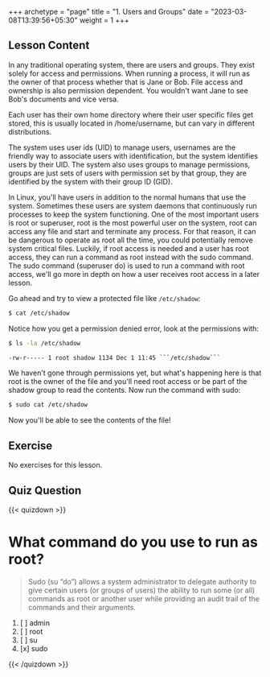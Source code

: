 +++
archetype = "page"
title = "1. Users and Groups"
date = "2023-03-08T13:39:56+05:30"
weight = 1
+++

## Lesson Content

In any traditional operating system, there are users and groups. They exist solely for access and permissions. When running a process, it will run as the owner of that process whether that is Jane or Bob. File access and ownership is also permission dependent. You wouldn't want Jane to see Bob's documents and vice versa. 

Each user has their own home directory where their user specific files get stored, this is usually located in /home/username, but can vary in different distributions. 

The system uses user ids (UID) to manage users, usernames are the friendly way to associate users with identification, but the system identifies users by their UID. The system also uses groups to manage permissions, groups are just sets of users with permission set by that group, they are identified by the system with their group ID (GID).

In Linux, you'll have users in addition to the normal humans that use the system. Sometimes these users are system daemons that continuously run processes to keep the system functioning. One of the most important users is root or superuser, root is the most powerful user on the system, root can access any file and start and terminate any process. For that reason, it can be dangerous to operate as root all the time, you could potentially remove system critical files. Luckily, if root access is needed and a user has root access, they can run a command as root instead with the sudo command. The sudo command (superuser do) is used to run a command with root access, we'll go more in depth on how a user receives root access in a later lesson.

Go ahead and try to view a protected file like ```/etc/shadow```:

```bash
$ cat /etc/shadow
```

Notice how you get a permission denied error, look at the permissions with: 

```bash
$ ls -la /etc/shadow

-rw-r----- 1 root shadow 1134 Dec 1 11:45 ```/etc/shadow```
```

We haven't gone through permissions yet, but what's happening here is that root is the owner of the file and you'll need root access or be part of the shadow group to read the contents. Now run the command with sudo:

```bash
$ sudo cat /etc/shadow
```

Now you'll be able to see the contents of the file!

## Exercise

No exercises for this lesson.

## Quiz Question

{{< quizdown >}}

# What command do you use to run as root?

> Sudo (su “do”) allows a system administrator to delegate authority to give certain users (or groups of users) the ability to run some (or all) commands as root or another user while providing an audit trail of the commands and their arguments.

1. [ ] admin
2. [ ] root
3. [ ] su
4. [x] sudo

{{< /quizdown >}}
